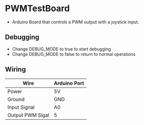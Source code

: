# PWMTestBoard
- Arduino Board that controls a PWM output with a joystick input.

## Debugging
- Change DEBUG_MODE to true to start debugging
- Change DEBUG_MODE to false to return to normal operations

## Wiring
| Wire  | Arduino Port |
| ------------- | ------------- |
| Power  | 5V  |
| Ground  | GND  |
| Input Signal | A0 |
| Output PWM Sigal | 5 |
